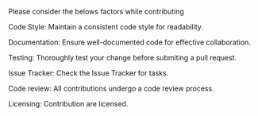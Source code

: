 Please consider the belows factors while contributing

Code Style:
Maintain a consistent code style for readability.

Documentation:
Ensure well-documented code for effective collaboration.

Testing:
Thoroughly test your change before submiting a pull request.

Issue Tracker:
Check the Issue Tracker for tasks.

Code review:
All contributions undergo a code review process.

Licensing:
Contribution are licensed.


